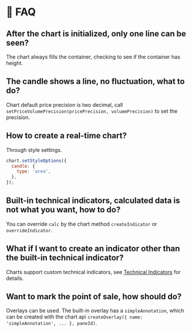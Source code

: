 # 🙋 FAQ

## After the chart is initialized, only one line can be seen?
The chart always fills the container, checking to see if the container has height.

## The candle shows a line, no fluctuation, what to do?
Chart default price precision is two decimal, call `setPriceVolumePrecision(pricePrecision, volumePrecision)` to set the precision.

## How to create a real-time chart?
Through style settings.
```javascript
chart.setStyleOptions({
  candle: {
    type: 'area',
  },
});
```

## Built-in technical indicators, calculated data is not what you want, how to do?
You can override `calc` by the chart method `createIndicator` or `overrideIndicator`.

## What if I want to create an indicator other than the built-in technical indicator?
Charts support custom technical indicators, see [Technical Indicators](indicator.md) for details.

## Want to mark the point of sale, how should do?
Overlays can be used. The built-in overlay has a `simpleAnnotation`, which can be created with the chart api `createOverlay({ name: 'simpleAnnotation', ... }, paneId)`.
